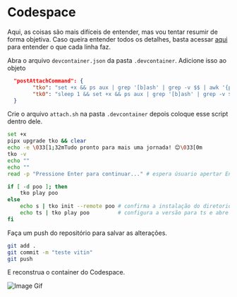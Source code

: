 # Codespace

Aqui, as coisas são mais difíceis de entender, mas vou tentar resumir de forma objetiva. Caso queira entender todos os detalhes, basta acessar [aqui](https://github.com/vistomia/testando-update) para entender o que cada linha faz.

Abra o arquivo `devcontainer.json` da pasta `.devcontainer`.
Adicione isso ao objeto

```json
  "postAttachCommand": {
        "tko": "set +x && ps aux | grep '[b]ash' | grep -v $$ | awk '{print $2}' | xargs kill -9; clear && bash .devcontainer/attach.sh",
        "tk0": "sleep 1 && set +x && ps aux | grep '[b]ash' | grep -v $$ | awk '{print $2}' | xargs kill -9 && clear && bash .devcontainer/attach.sh"
  }
```

Crie o arquivo `attach.sh` na pasta `.devcontainer` depois coloque esse script dentro dele.

```sh
set +x 
pipx upgrade tko && clear
echo -e \033[1;32mTudo pronto para mais uma jornada! 😊\033[0m
tko -v
echo ""
echo ""
read -p "Pressione Enter para continuar..." # espera úsuario apertar Enter

if [ -d poo ]; then
    tko play poo
else
    echo s | tko init --remote poo # confirma a instalação do diretorio ./poo
    echo ts | tko play poo         # configura a versão para ts e abre
fi
```

Faça um push do repositório para salvar as alterações.

```sh
git add .
git commit -m "teste vitin"
git push
```

E reconstrua o container do Codespace.

![Image Gif](codespace-rebuild-container.gif)